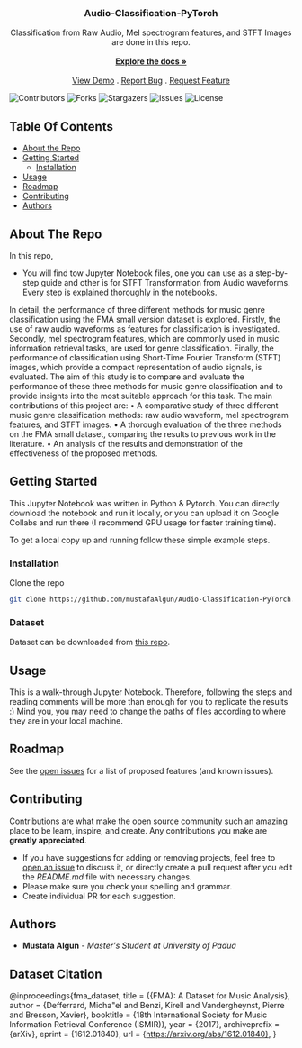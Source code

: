 <br/>
<p align="center">
  <h3 align="center">Audio-Classification-PyTorch</h3>

  <p align="center">
    Classification from Raw Audio, Mel spectrogram features, and STFT Images are done in this repo.
    <br/>
    <br/>
    <a href="https://github.com/mustafaAlgun/Audio-Classification-PyTorch"><strong>Explore the docs »</strong></a>
    <br/>
    <br/>
    <a href="https://github.com/mustafaAlgun/Audio-Classification-PyTorch">View Demo</a>
    .
    <a href="https://github.com/mustafaAlgun/Audio-Classification-PyTorch/issues">Report Bug</a>
    .
    <a href="https://github.com/mustafaAlgun/Audio-Classification-PyTorch/issues">Request Feature</a>
  </p>
</p>

![Contributors](https://img.shields.io/github/contributors/mustafaAlgun/Audio-Classification-PyTorch?color=dark-green) ![Forks](https://img.shields.io/github/forks/mustafaAlgun/Audio-Classification-PyTorch?style=social) ![Stargazers](https://img.shields.io/github/stars/mustafaAlgun/Audio-Classification-PyTorch?style=social) ![Issues](https://img.shields.io/github/issuesmustafaAlgun/Audio-Classification-PyTorch) ![License](https://img.shields.io/github/license/mustafaAlgun/Audio-Classification-PyTorch) 

## Table Of Contents

* [About the Repo](#about-the-project)
* [Getting Started](#getting-started)
  * [Installation](#installation)
* [Usage](#usage)
* [Roadmap](#roadmap)
* [Contributing](#contributing)
* [Authors](#authors)

## About The Repo


In this repo, 

* You will find tow Jupyter Notebook files, one you can use as a step-by-step guide and other is for STFT Transformation from Audio waveforms. Every step is explained thoroughly in the notebooks.

In detail, the performance of three different methods
for music genre classification using the FMA small version
dataset is explored. Firstly, the use of raw audio waveforms
as features for classification is investigated. Secondly, mel
spectrogram features, which are commonly used in music
information retrieval tasks, are used for genre classification.
Finally, the performance of classification using Short-Time
Fourier Transform (STFT) images, which provide a compact
representation of audio signals, is evaluated.
The aim of this study is to compare and evaluate the performance of these three methods for music genre classification
and to provide insights into the most suitable approach for
this task.
The main contributions of this project are:
• A comparative study of three different music genre classification methods: raw audio waveform, mel spectrogram
features, and STFT images.
• A thorough evaluation of the three methods on the FMA
small dataset, comparing the results to previous work in
the literature.
• An analysis of the results and demonstration of the
effectiveness of the proposed methods.

## Getting Started

This Jupyter Notebook was written in Python & Pytorch. You can directly download the notebook and run it locally, or you can upload it on Google Collabs and run there (I recommend GPU usage for faster training time). <br />

To get a local copy up and running follow these simple example steps.



### Installation

Clone the repo

```sh
git clone https://github.com/mustafaAlgun/Audio-Classification-PyTorch.git
```
### Dataset

Dataset can be downloaded from [this repo](https://github.com/mdeff/fma).

## Usage

This is a walk-through Jupyter Notebook. Therefore, following the steps and reading comments will be more than enough for you to replicate the results :) Mind you, you may need to change the paths of files according to where they are in your local machine.


## Roadmap

See the [open issues](https://github.com/mustafaAlgun/Audio-Classification-PyTorch/issues) for a list of proposed features (and known issues).

## Contributing

Contributions are what make the open source community such an amazing place to be learn, inspire, and create. Any contributions you make are **greatly appreciated**.
* If you have suggestions for adding or removing projects, feel free to [open an issue](https://github.com/mustafaAlgun/Covid-19-Detection-with-Vision-Transformer/issues/new) to discuss it, or directly create a pull request after you edit the *README.md* file with necessary changes.
* Please make sure you check your spelling and grammar.
* Create individual PR for each suggestion.

## Authors

* **Mustafa Algun** - *Master's Student at University of Padua*

## Dataset Citation

@inproceedings{fma_dataset,
  title = {{FMA}: A Dataset for Music Analysis},
  author = {Defferrard, Micha\"el and Benzi, Kirell and Vandergheynst, Pierre and Bresson, Xavier},
  booktitle = {18th International Society for Music Information Retrieval Conference (ISMIR)},
  year = {2017},
  archiveprefix = {arXiv},
  eprint = {1612.01840},
  url = {https://arxiv.org/abs/1612.01840},
}
